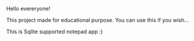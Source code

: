 Hello evereryone!

This project made for educational purpose. You can use this if you wish...

This is Sqlite supported notepad app :)

